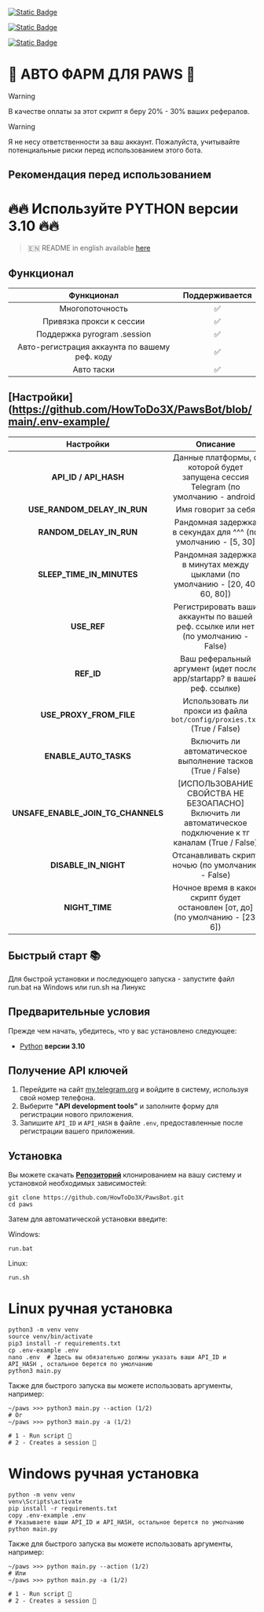 [![Static Badge](https://img.shields.io/badge/Telegram-Channel-Link?style=for-the-badge&logo=Telegram&logoColor=white&logoSize=auto&color=blue)](https://t.me/HowToDo3XOfficial)

[![Static Badge](https://img.shields.io/badge/Telegram-Chat-yes?style=for-the-badge&logo=Telegram&logoColor=white&logoSize=auto&color=blue)](https://t.me/HowToDo3XOfficialChat)

[![Static Badge](https://img.shields.io/badge/Telegram-Bot%20Link-Link?style=for-the-badge&logo=Telegram&logoColor=white&logoSize=auto&color=blue)](https://t.me/PAWSOG_bot/PAWS?startapp=RrbBYTPa)

# 🎨 АВТО ФАРМ ДЛЯ PAWS 🎨

> [!WARNING]
> В качестве оплаты за этот скрипт я беру 20% - 30% ваших рефералов.

> [!WARNING]
> Я не несу ответственности за ваш аккаунт. Пожалуйста, учитывайте потенциальные риски перед использованием этого бота.



## Рекомендация перед использованием

# 🔥🔥 Используйте PYTHON версии 3.10 🔥🔥

> 🇪🇳 README in english available [here](README-EN)

## Функционал  
|                  Функционал                   | Поддерживается |
|:---------------------------------------------:|:--------------:|
|                Многопоточность                |       ✅        | 
|           Привязка прокси к сессии            |       ✅        | 
|          Поддержка pyrogram .session          |       ✅        |
| Авто-регистрация аккаунта по вашему реф. коду |       ✅        |
|                  Авто таски                   |       ✅        |


## [Настройки](https://github.com/HowToDo3X/PawsBot/blob/main/.env-example/
|                     Настройки                     |                                                          Описание                                                           |
|:-------------------------------------------------:|:---------------------------------------------------------------------------------------------------------------------------:|
|               **API_ID / API_HASH**               |                     Данные платформы, с которой будет запущена сессия Telegram (по умолчанию - android)                     |
|            **USE_RANDOM_DELAY_IN_RUN**            |                                                     Имя говорит за себя                                                     |
|              **RANDOM_DELAY_IN_RUN**              |                                Рандомная задержка в секундах для ^^^ (по умолчанию - [5, 30]                                |
|             **SLEEP_TIME_IN_MINUTES**             |                        Рандомная задержка в минутах между цыклами (по умолчанию - [20, 40, 60, 80])                         |
|                    **USE_REF**                    |                      Регистрировать ваши аккаунты по вашей реф. ссылке или нет (по умолчанию - False)                       |
|                    **REF_ID**                     |                           Ваш реферальный аргумент (идет после app/startapp? в вашей реф. ссылке)                           |
|              **USE_PROXY_FROM_FILE**              |                           Использовать ли прокси из файла `bot/config/proxies.txt` (True / False)                           |
|               **ENABLE_AUTO_TASKS**               |                                 Включить ли автоматическое выполнение тасков (True / False)                                 |
|        **UNSAFE_ENABLE_JOIN_TG_CHANNELS**         |          [ИСПОЛЬЗОВАНИЕ СВОЙСТВА НЕ БЕЗОАПАСНО] Включить ли автоматическое подключение к тг каналам (True / False)          |
|               **DISABLE_IN_NIGHT**                |                                      Отсанавливать скрипт ночью (по умолчанию - False)                                      |
|                  **NIGHT_TIME**                   |                       Ночное время в какое скрипт будет остановлен  [от, до] (по умолчанию - [23, 6])                       |

## Быстрый старт 📚

Для быстрой установки и последующего запуска - запустите файл run.bat на Windows или run.sh на Линукс

## Предварительные условия
Прежде чем начать, убедитесь, что у вас установлено следующее:
- [Python](https://www.python.org/downloads/) **версии 3.10**

## Получение API ключей
1. Перейдите на сайт [my.telegram.org](https://my.telegram.org) и войдите в систему, используя свой номер телефона.
2. Выберите **"API development tools"** и заполните форму для регистрации нового приложения.
3. Запишите `API_ID` и `API_HASH` в файле `.env`, предоставленные после регистрации вашего приложения.

## Установка
Вы можете скачать [**Репозиторий**](https://github.com/HowToDo3X/PawsBot) клонированием на вашу систему и установкой необходимых зависимостей:
```shell
git clone https://github.com/HowToDo3X/PawsBot.git
cd paws
```

Затем для автоматической установки введите:

Windows:
```shell
run.bat
```

Linux:
```shell
run.sh
```

# Linux ручная установка
```shell
python3 -m venv venv
source venv/bin/activate
pip3 install -r requirements.txt
cp .env-example .env
nano .env  # Здесь вы обязательно должны указать ваши API_ID и API_HASH , остальное берется по умолчанию
python3 main.py
```

Также для быстрого запуска вы можете использовать аргументы, например:
```shell
~/paws >>> python3 main.py --action (1/2)
# Or
~/paws >>> python3 main.py -a (1/2)

# 1 - Run script 🐾
# 2 - Creates a session 🐶

```


# Windows ручная установка
```shell
python -m venv venv
venv\Scripts\activate
pip install -r requirements.txt
copy .env-example .env
# Указываете ваши API_ID и API_HASH, остальное берется по умолчанию
python main.py
```

Также для быстрого запуска вы можете использовать аргументы, например:
```shell
~/paws >>> python main.py --action (1/2)
# Или
~/paws >>> python main.py -a (1/2)

# 1 - Run script 🐾
# 2 - Creates a session 🐶

```
